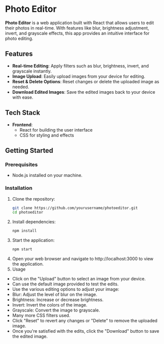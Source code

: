 # Photo Editor

**Photo Editor** is a web application built with React that allows users to edit their photos in real-time. With features like blur, brightness adjustment, invert, and grayscale effects, this app provides an intuitive interface for photo editing.

## Features

- **Real-time Editing**: Apply filters such as blur, brightness, invert, and grayscale instantly.
- **Image Upload**: Easily upload images from your device for editing.
- **Reset & Delete Options**: Reset changes or delete the uploaded image as needed.
- **Download Edited Images**: Save the edited images back to your device with ease.

## Tech Stack

- **Frontend**:
  - React for building the user interface
  - CSS for styling and effects

## Getting Started

### Prerequisites

- Node.js installed on your machine.

### Installation

1. Clone the repository:
   ```bash
   git clone https://github.com/yourusername/photoeditor.git
   cd photoeditor
2. Install dependencies:
    ```bash
   npm install
3. Start the application:
    ```bash
   npm start
4. Open your web browser and navigate to http://localhost:3000 to view the application.
5. Usage
 - Click on the "Upload" button to select an image from your device.
 - Can use the default image provided to test the edits.
 - Use the various editing options to adjust your image:
 - Blur: Adjust the level of blur on the image.
 - Brightness: Increase or decrease brightness.
 - Invert: Invert the colors of the image.
 - Grayscale: Convert the image to grayscale.
 - Many more CSS filters used.
 - Click "Reset" to revert any changes or "Delete" to remove the uploaded image.
 - Once you're satisfied with the edits, click the "Download" button to save the edited image.
